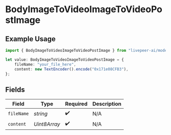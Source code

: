 # BodyImageToVideoImageToVideoPostImage

## Example Usage

```typescript
import { BodyImageToVideoImageToVideoPostImage } from "livepeer-ai/models/components";

let value: BodyImageToVideoImageToVideoPostImage = {
    fileName: "your_file_here",
    content: new TextEncoder().encode("0x171e08CFB3"),
};
```

## Fields

| Field              | Type               | Required           | Description        |
| ------------------ | ------------------ | ------------------ | ------------------ |
| `fileName`         | *string*           | :heavy_check_mark: | N/A                |
| `content`          | *Uint8Array*       | :heavy_check_mark: | N/A                |